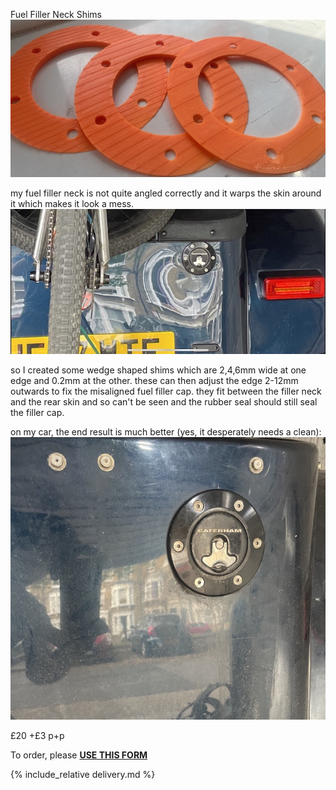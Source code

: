 Fuel Filler Neck Shims
![fuel-shim.jpeg](img/fuel-shim.jpeg)

my fuel filler neck is not quite angled correctly and it warps the skin around it which makes it look a mess.
![img/warped.jpeg](img/warped.jpeg)

so I created some wedge shaped shims which are 2,4,6mm wide at one edge and 0.2mm at the other. these can then adjust the edge 2-12mm outwards to fix the misaligned fuel filler cap.
they fit between the filler neck and the rear skin and so can't be seen and the rubber seal should still seal the filler cap. 

on my car, the end result is much better (yes, it desperately needs a clean):
![img/fixed.jpg](img/fixed.jpg)

£20 +£3 p+p 

To order, please **[USE THIS FORM](https://forms.gle/5vtitZ7rHnNgAx4Y6)**

{% include_relative delivery.md %}